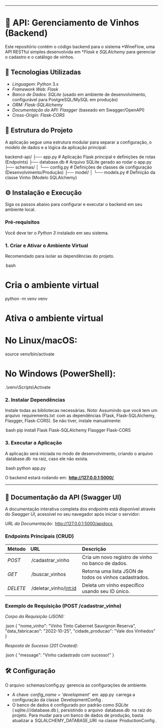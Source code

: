 -----

# 🍷 API: Gerenciamento de Vinhos (Backend)

Este repositório contém o código backend para o sistema *WineFlow, uma API RESTful simples desenvolvida em **Flask* e *SQLAlchemy* para gerenciar o cadastro e o catálogo de vinhos.

## 🚀 Tecnologias Utilizadas

  * *Linguagem:* Python 3.x
  * *Framework Web:* *Flask*
  * *Banco de Dados:* *SQLite* (usado em ambiente de desenvolvimento, configurável para PostgreSQL/MySQL em produção)
  * *ORM:* *Flask-SQLAlchemy*
  * *Documentação da API:* *Flasgger* (baseado em Swagger/OpenAPI)
  * *Cross-Origin:* *Flask-CORS*

## 📂 Estrutura do Projeto

A aplicação segue uma estrutura modular para separar a configuração, o modelo de dados e a lógica da aplicação principal:


backend-api/
├── app.py                      # Aplicação Flask principal e definições de rotas (Endpoints)
├── database.db                 # Arquivo SQLite gerado ao rodar o app.py
├── schemas/
│   └── config.py               # Definições de classes de configuração (Desenvolvimento/Produção)
├── model/
│   └── models.py               # Definição da classe Vinho (Modelo SQLAlchemy)



## ⚙️ Instalação e Execução

Siga os passos abaixo para configurar e executar o backend em seu ambiente local.

### Pré-requisitos

Você deve ter o *Python 3* instalado em seu sistema.

### 1\. Criar e Ativar o Ambiente Virtual

Recomendado para isolar as dependências do projeto.

⁠ bash
# Cria o ambiente virtual
python -m venv venv

# Ativa o ambiente virtual
# No Linux/macOS:
source venv/bin/activate
# No Windows (PowerShell):
.\venv\Scripts\Activate
 ⁠

### 2\. Instalar Dependências

Instale todas as bibliotecas necessárias. *Nota:* Assumindo que você tem um arquivo ⁠ requirements.txt ⁠ com as dependências (Flask, Flask-SQLAlchemy, Flasgger, Flask-CORS). Se não tiver, instale manualmente:

⁠ bash
pip install Flask Flask-SQLAlchemy Flasgger Flask-CORS
 ⁠

### 3\. Executar a Aplicação

A aplicação será iniciada no modo de desenvolvimento, criando o arquivo ⁠ database.db ⁠ na raiz, caso ele não exista.

⁠ bash
python app.py
 ⁠

O backend estará rodando em: **⁠ http://127.0.0.1:5000/ ⁠**

-----

## 📝 Documentação da API (Swagger UI)

A documentação interativa completa dos endpoints está disponível através do *Swagger UI*, acessível no seu navegador após iniciar o servidor:

*URL da Documentação:* ⁠ http://127.0.0.1:5000/apidocs ⁠

### Endpoints Principais (CRUD)

| Método | URL | Descrição |
| :--- | :--- | :--- |
| *POST* | ⁠ /cadastrar_vinho ⁠ | Cria um novo registro de vinho no banco de dados. |
| *GET* | ⁠ /buscar_vinhos ⁠ | Retorna uma lista JSON de todos os vinhos cadastrados. |
| *DELETE* | ⁠ /deletar_vinho/<int:id> ⁠ | Deleta um vinho específico usando seu ID único. |

### Exemplo de Requisição (POST /cadastrar\_vinho)

*Corpo da Requisição (JSON):*

⁠ json
{
    "nome_vinho": "Vinho Tinto Cabernet Sauvignon Reserva",
    "data_fabricacao": "2022-10-25",
    "cidade_producao": "Vale dos Vinhedos"
}
 ⁠

*Resposta de Sucesso (201 Created):*

⁠ json
{
    "message": "Vinho cadastrado com sucesso!"
}
 ⁠

## 🛠️ Configuração

O arquivo ⁠ schemas/config.py ⁠ gerencia as configurações de ambiente.

  * A chave *⁠ config_name = 'development' ⁠* em ⁠ app.py ⁠ carrega a configuração da classe ⁠ DevelopmentConfig ⁠.
  * O banco de dados é configurado por padrão como *SQLite* (⁠ sqlite:///database.db ⁠), persistindo o arquivo ⁠ database.db ⁠ na raiz do projeto. Para mudar para um banco de dados de produção, basta atualizar a ⁠ SQLALCHEMY_DATABASE_URI ⁠ na classe ⁠ ProductionConfig ⁠.
